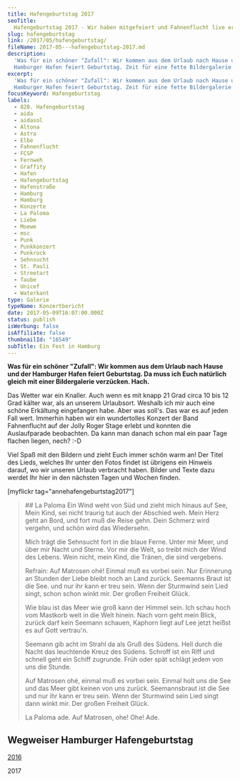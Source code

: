 ```yaml
---
title: Hafengeburtstag 2017
seoTitle:
  Hafengeburtstag 2017 - Wir haben mitgefeiert und Fahnenflucht live erlebt
slug: hafengeburtstag
link: /2017/05/hafengeburtstag/
fileName: 2017-05---hafengeburtstag-2017.md
description:
  'Was für ein schöner "Zufall": Wir kommen aus dem Urlaub nach Hause und der
  Hamburger Hafen feiert Geburtstag. Zeit für eine fette Bildergalerie.'
excerpt:
  'Was für ein schöner "Zufall": Wir kommen aus dem Urlaub nach Hause und der
  Hamburger Hafen feiert Geburtstag. Zeit für eine fette Bildergalerie.'
focusKeyword: Hafengeburtstag
labels:
  - 828. Hafengeburtstag
  - aida
  - aidasol
  - Altona
  - Astra
  - Elbe
  - Fahnenflucht
  - FCSP
  - Fernweh
  - Graffity
  - Hafen
  - Hafengeburtstag
  - Hafenstraße
  - Hamburg
  - Hamburg
  - Konzerte
  - La Paloma
  - Liebe
  - Moewe
  - msc
  - Punk
  - Punkkonzert
  - Punkrock
  - Sehnsucht
  - St. Pauli
  - Streetart
  - Taube
  - Unicef
  - Waterkant
type: Galerie
typeName: Konzertbericht
date: 2017-05-09T16:07:00.000Z
status: publish
isWerbung: false
isAffiliate: false
thumbnailId: "16549"
subTitle: Ein Fest in Hamburg
---
```


<strong>Was für ein schöner "Zufall": Wir kommen aus dem Urlaub nach Hause und
der Hamburger Hafen feiert Geburtstag. Da muss ich Euch natürlich gleich mit
einer Bildergalerie verzücken. Hach.</strong>

Das Wetter war ein Knaller. Auch wenn es mit knapp 21 Grad circa 10 bis 12 Grad
kälter war, als an unserem Urlaubsort. Weshalb ich mir auch eine schöne
Erkältung eingefangen habe. Aber was soll's. Das war es auf jeden Fall wert.
Immerhin haben wir ein wundertolles Konzert der Band Fahnenflucht auf der Jolly
Roger Stage erlebt und konnten die Auslaufparade beobachten. Da kann man danach
schon mal ein paar Tage flachen liegen, nech? :-D

Viel Spaß mit den Bildern und zieht Euch immer schön warm an! Der Titel des
Lieds, welches Ihr unter den Fotos findet ist übrigens ein Hinweis darauf, wo
wir unseren Urlaub verbracht haben. Bilder und Texte dazu werdet Ihr hier in den
nächsten Tagen und Wochen finden.

[myflickr tag="annehafengeburtstag2017"]

<blockquote>
## La Paloma
Ein Wind weht von Süd und zieht mich hinaus auf See,
Mein Kind, sei nicht traurig tut auch der Abschied weh.
Mein Herz geht an Bord, und fort muß die Reise gehn.
Dein Schmerz wird vergehn, und schön wird das Wiedersehn.

Mich trägt die Sehnsucht fort in die blaue Ferne. Unter mir Meer, und über mir
Nacht und Sterne. Vor mir die Welt, so treibt mich der Wind des Lebens. Wein
nicht, mein Kind, die Tränen, die sind vergebens.

Refrain: Auf Matrosen ohé! Einmal muß es vorbei sein. Nur Erinnerung an Stunden
der Liebe bleibt noch an Land zurück. Seemanns Braut ist die See. und nur ihr
kann er treu sein. Wenn der Sturmwind sein Lied singt, schon schon winkt mir.
Der großen Freiheit Glück.

Wie blau ist das Meer wie groß kann der Himmel sein. Ich schau hoch vom Mastkorb
weit in die Welt hinein. Nach vorn geht mein Blick, zurück darf kein Seemann
schauen, Kaphorn liegt auf Lee jetzt heißst es auf Gott vertrau'n.

Seemann gib acht im Strahl da als Gruß des Südens. Hell durch die Nacht das
leuchtende Kreuz des Südens. Schroff ist ein Riff und schnell geht ein Schiff
zugrunde. Früh oder spät schlägt jedem von uns die Stunde.

Auf Matrosen ohé, einmal muß es vorbei sein. Einmal holt uns die See und das
Meer gibt keinen von uns zurück. Seemannsbraut ist die See und nur ihr kann er
treu sein. Wenn der Sturmwind sein Lied singt dann winkt mir. Der großen
Freiheit Glück.

La Paloma ade. Auf Matrosen, ohe! Ohe! Ade.</blockquote>

## Wegweiser Hamburger Hafengeburtstag

[2016](/2016/05/hafengeburtstag-in-hamburg/)

2017
